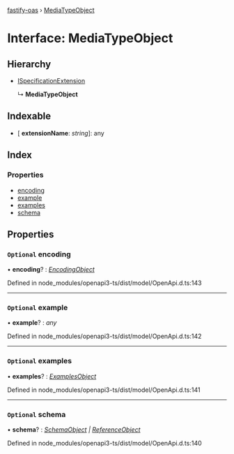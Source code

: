 [fastify-oas](../README.md) › [MediaTypeObject](mediatypeobject.md)

# Interface: MediaTypeObject

## Hierarchy

* [ISpecificationExtension](ispecificationextension.md)

  ↳ **MediaTypeObject**

## Indexable

* \[ **extensionName**: *string*\]: any

## Index

### Properties

* [encoding](mediatypeobject.md#optional-encoding)
* [example](mediatypeobject.md#optional-example)
* [examples](mediatypeobject.md#optional-examples)
* [schema](mediatypeobject.md#optional-schema)

## Properties

### `Optional` encoding

• **encoding**? : *[EncodingObject](encodingobject.md)*

Defined in node_modules/openapi3-ts/dist/model/OpenApi.d.ts:143

___

### `Optional` example

• **example**? : *any*

Defined in node_modules/openapi3-ts/dist/model/OpenApi.d.ts:142

___

### `Optional` examples

• **examples**? : *[ExamplesObject](examplesobject.md)*

Defined in node_modules/openapi3-ts/dist/model/OpenApi.d.ts:141

___

### `Optional` schema

• **schema**? : *[SchemaObject](schemaobject.md) | [ReferenceObject](referenceobject.md)*

Defined in node_modules/openapi3-ts/dist/model/OpenApi.d.ts:140

